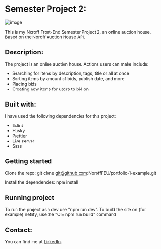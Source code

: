 # Semester Project 2:

![image](https://github.com/user-attachments/assets/87edc46e-0e01-4f97-a3bd-62b2b0d4dc4f)

This is my Noroff Front-End Semester Project 2, an online auction house. Based on the Noroff Auction House API.

## Description:
The project is an online auction house. Actions users can make include:
- Searching for items by description, tags, title or all at once 
- Sorting items by amount of bids, publish date, and more 
- Placing bids
- Creating new items for users to bid on

## Built with:
I have used the following dependencies for this project: 
- Eslint
- Husky
- Prettier
- Live server
- Sass

## Getting started

Clone the repo:
git clone git@github.com:NoroffFEU/portfolio-1-example.git

Install the dependencies:
npm install

## Running project

To run the project as a dev use "npm run dev". To build the site on (for example) netlify, use the "CI= npm run build" command



## Contact: 

You can find me at [LinkedIn](https://www.linkedin.com/in/vegard-m-a1bba7174/).

